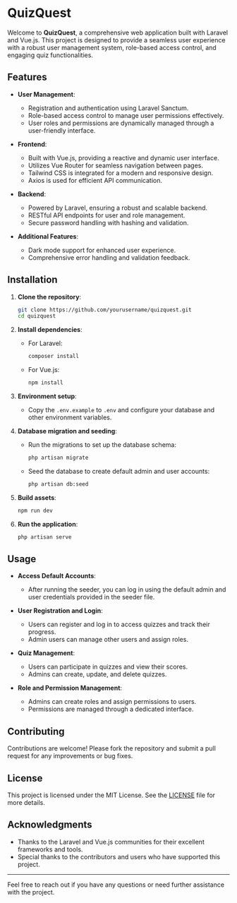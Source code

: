 # QuizQuest

Welcome to **QuizQuest**, a comprehensive web application built with Laravel and Vue.js. This project is designed to provide a seamless user experience with a robust user management system, role-based access control, and engaging quiz functionalities.

## Features

- **User Management**: 
  - Registration and authentication using Laravel Sanctum.
  - Role-based access control to manage user permissions effectively.
  - User roles and permissions are dynamically managed through a user-friendly interface.

- **Frontend**:
  - Built with Vue.js, providing a reactive and dynamic user interface.
  - Utilizes Vue Router for seamless navigation between pages.
  - Tailwind CSS is integrated for a modern and responsive design.
  - Axios is used for efficient API communication.

- **Backend**:
  - Powered by Laravel, ensuring a robust and scalable backend.
  - RESTful API endpoints for user and role management.
  - Secure password handling with hashing and validation.

- **Additional Features**:
  - Dark mode support for enhanced user experience.
  - Comprehensive error handling and validation feedback.

## Installation

1. **Clone the repository**:
   ```bash
   git clone https://github.com/yourusername/quizquest.git
   cd quizquest
   ```

2. **Install dependencies**:
   - For Laravel:
     ```bash
     composer install
     ```
   - For Vue.js:
     ```bash
     npm install
     ```

3. **Environment setup**:
   - Copy the `.env.example` to `.env` and configure your database and other environment variables.

4. **Database migration and seeding**:
   - Run the migrations to set up the database schema:
     ```bash
     php artisan migrate
     ```
   - Seed the database to create default admin and user accounts:
     ```bash
     php artisan db:seed
     ```

5. **Build assets**:
   ```bash
   npm run dev
   ```

6. **Run the application**:
   ```bash
   php artisan serve
   ```

## Usage

- **Access Default Accounts**:
  - After running the seeder, you can log in using the default admin and user credentials provided in the seeder file.

- **User Registration and Login**:
  - Users can register and log in to access quizzes and track their progress.
  - Admin users can manage other users and assign roles.

- **Quiz Management**:
  - Users can participate in quizzes and view their scores.
  - Admins can create, update, and delete quizzes.

- **Role and Permission Management**:
  - Admins can create roles and assign permissions to users.
  - Permissions are managed through a dedicated interface.

## Contributing

Contributions are welcome! Please fork the repository and submit a pull request for any improvements or bug fixes.

## License

This project is licensed under the MIT License. See the [LICENSE](LICENSE) file for more details.

## Acknowledgments

- Thanks to the Laravel and Vue.js communities for their excellent frameworks and tools.
- Special thanks to the contributors and users who have supported this project.

---

Feel free to reach out if you have any questions or need further assistance with the project.
